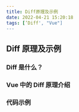 ```yaml
---
title: Diff原理及示例
date: 2022-04-21 15:20:18
tags: [’Diff', "Vue"]
---
```


## Diff 原理及示例

### Diff 是什么？

### Vue 中的 Diff 原理介绍

### 代码示例

